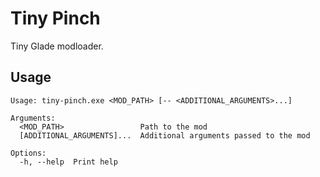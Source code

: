 # Tiny Pinch

Tiny Glade modloader.

## Usage

```
Usage: tiny-pinch.exe <MOD_PATH> [-- <ADDITIONAL_ARGUMENTS>...]

Arguments:
  <MOD_PATH>                 Path to the mod
  [ADDITIONAL_ARGUMENTS]...  Additional arguments passed to the mod

Options:
  -h, --help  Print help
```
